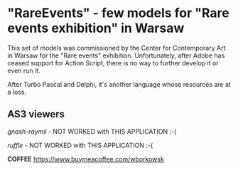 # "RareEvents" - few models for "Rare events exhibition" in Warsaw 

This set of models was commissioned by the Center for Contemporary Art in Warsaw for the "Rare events" exhibition. Unfortunately, after Adobe has ceased support for Action Script, there is no way to further develop it or even run it.

After Turbo Pascal and Delphi, it's another language whose resources are at a loss.

## AS3 viewers 

_gnash-raymii_ - NOT WORKED with THIS APPLICATION :-(

_ruffle_ - NOT WORKED with THIS APPLICATION :-(

**COFFEE**
https://www.buymeacoffee.com/wborkowsk
